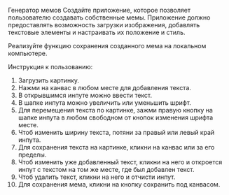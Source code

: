 Генератор мемов 
Создайте приложение, которое позволяет пользователю создавать собственные мемы. Приложение должно предоставлять возможность загрузки изображения, добавлять текстовые элементы и настраивать их положение и стиль. 

Реализуйте функцию сохранения созданного мема на локальном компьютере.

Инструкция к пользованию:
1) Загрузить картинку.
2) Нажми на канвас в любом месте для добавления текста.
3) В открывшимся инпуте можно ввести текст.
4) В шапке инпута можно увеличить или уменьшить шрифт.
5) Для перемещения текста по картинке, зажми правую кнопку на шапке инпута в любом свободном от кнопок изменения шрифта месте.
6) Чтоб изменить ширину текста, потяни за правый или левый край инпута.
7) Для сохранения текста на картинке, кликни на канвас или за его пределы.
8) Чтоб изменить уже добавленный текст, кликни на него и откроется инпут с текстом на том же месте, где был добавлен текст.
9) Чтоб удалить текст, кликни на него и отчисти инпут.
10) Для сохранения мема, кликни на кнопку сохранить под канвасом.